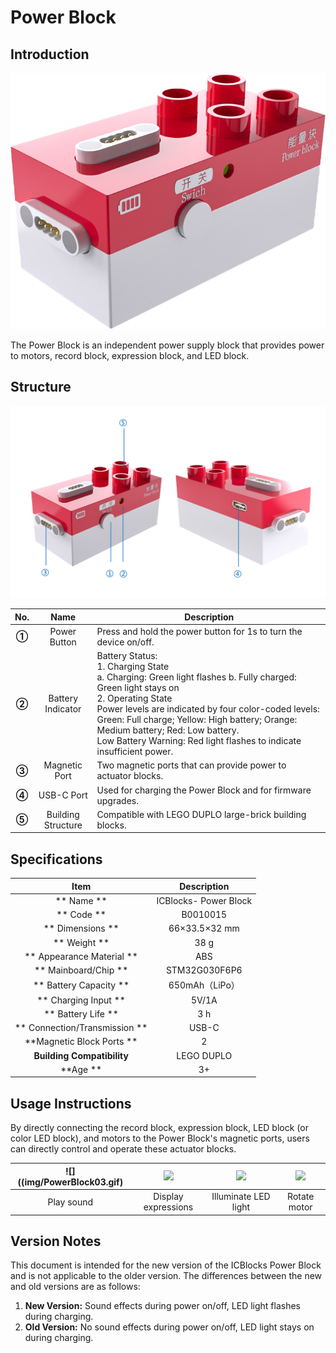 # Power Block
## Introduction  
![](img/PowerBlock01.png)

The Power Block is an independent power supply block that provides power to motors, record block, expression block, and LED block.

## Structure
![](img/PowerBlock02.png)

|  No.   |  Name   |  Description   |
| :---: | :---: | --- |
| **①** | Power Button   | Press and hold the power button for 1s to turn the device on/off.   |
| **②** |  Battery Indicator   | Battery Status:  <br/>1. Charging State  <br/>a. Charging: Green light flashes    b. Fully charged: Green light stays on  <br/>2.  Operating State   <br/>Power levels are indicated by four color-coded levels:    Green: Full charge; Yellow: High battery; Orange: Medium battery; Red: Low battery.  <br/>Low Battery Warning: Red light flashes to indicate insufficient power.   |
| **③** |  Magnetic Port | Two magnetic ports that can provide power to actuator blocks.   |
| **④** | USB-C Port | Used for charging the Power Block and for firmware upgrades.   |
| **⑤** | Building Structure | Compatible with LEGO DUPLO large-brick building blocks.   |


## Specifications
| **Item** | **Description** |
| :---: | :---: |
| ** Name  ** | ICBlocks- Power Block   |
| ** Code  ** |  B0010015   |
| ** Dimensions  ** |  66×33.5×32 mm   |
| ** Weight  ** | 38 g |
| ** Appearance Material  ** | ABS |
| ** Mainboard/Chip  ** | STM32G030F6P6 |
| ** Battery Capacity  ** | 650mAh（LiPo） |
| ** Charging Input  ** | 5V/1A |
| ** Battery Life  ** | 3 h |
| ** Connection/Transmission  ** | USB-C |
| **Magnetic Block Ports ** | 2 |
| **Building Compatibility** |  LEGO DUPLO |
| **Age  ** | 3+ |


## Usage Instructions
By directly connecting the record block, expression block, LED block (or color LED block), and motors to the Power Block's magnetic ports, users can directly control and operate these actuator blocks.  

| ![]((img/PowerBlock03.gif)<br/> | ![](img/PowerBlock04.gif)<br/>  | ![](img/PowerBlock05.gif)<br/>  | ![](img/PowerBlock06.gif)<br/>  |
| :---: | :---: | :---: | :---: |
|  Play sound  | Display expressions   | Illuminate LED light | Rotate motor   |


## Version Notes  
This document is intended for the new version of the ICBlocks Power Block and is not applicable to the older version. The differences between the new and old versions are as follows:  

1. **New Version:** Sound effects during power on/off, LED light flashes during charging.
2. **Old Version:** No sound effects during power on/off, LED light stays on during charging.

